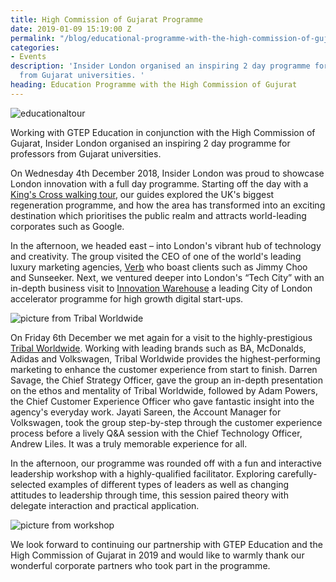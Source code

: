 ```yaml
---
title: High Commission of Gujarat Programme
date: 2019-01-09 15:19:00 Z
permalink: "/blog/educational-programme-with-the-high-commission-of-gujurat/"
categories:
- Events
description: 'Insider London organised an inspiring 2 day programme for professors
  from Gujarat universities. '
heading: Education Programme with the High Commission of Gujurat
---
```


![educationaltour](/uploads/kingscrossregeneration.jpg)

Working with GTEP Education in conjunction with the High Commission of Gujarat, Insider London organised an inspiring 2 day programme for professors from Gujarat universities.



On Wednesday 4th December 2018, Insider London was proud to showcase London innovation with a full day programme. Starting off the day with a [King's Cross walking tour](https://www.insiderlondon.com/london/educational-tours/kings-cross-regeneration/#kings-cross-innovation-and-regeneration), our guides explored the UK's biggest regeneration programme, and how the area has transformed into an exciting destination which prioritises the public realm and attracts world-leading corporates such as Google.





In the afternoon, we headed east – into London's vibrant hub of technology and creativity. The group visited the CEO of one of the world's leading luxury marketing agencies, [Verb](http://verbbrands.com) who boast clients such as Jimmy Choo and Sunseeker. Next, we ventured deeper into London's “Tech City” with an in-depth business visit to [Innovation Warehouse](http://www.innovationwarehouse.org/) a leading City of London accelerator programme for high growth digital start-ups.  


![picture from Tribal Worldwide](/uploads/tribalvisit.jpg)


On Friday 6th December we met again for a visit to the highly-prestigious [Tribal Worldwide](http://www.tribalworldwide.co.uk). Working with leading brands such as BA, McDonalds, Adidas and Volkswagen, Tribal Worldwide provides the highest-performing marketing to enhance the customer experience from start to finish. Darren Savage, the Chief Strategy Officer, gave the group an in-depth presentation on the ethos and mentality of Tribal Worldwide, followed by Adam Powers, the Chief Customer Experience Officer who gave fantastic insight into the agency's everyday work. Jayati Sareen, the Account Manager for Volkswagen, took the group step-by-step through the customer experience process before a lively Q&A session with the Chief Technology Officer, Andrew Liles. It was a truly memorable experience for all.











In the afternoon, our programme was rounded off with a fun and interactive leadership workshop with a highly-qualified facilitator. Exploring carefully-selected examples of different types of leaders as well as changing attitudes to leadership through time, this session paired theory with delegate interaction and practical application.



![picture from workshop](/uploads/workshoppic.jpg)









We look forward to continuing our partnership with GTEP Education and the High Commission of Gujarat in 2019 and would like to warmly thank our wonderful corporate partners who took part in the programme.  
